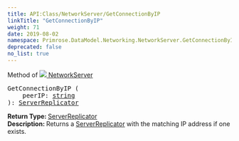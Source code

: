 ```yaml
---
title: API:Class/NetworkServer/GetConnectionByIP
linkTitle: "GetConnectionByIP"
weight: 71
date: 2019-08-02
namespace: Primrose.DataModel.Networking.NetworkServer.GetConnectionByIP
deprecated: false
no_list: true
---
```

Method of <a href="/docs/api-reference/Class/NetworkServer"><img src="/icons/silk/server_network.png"/>&nbsp;NetworkServer</a>
<pre class="method-declaration">
GetConnectionByIP (
    peerIP: <a class="type" href="/docs/api-reference/System/string">string</a>
): <a class="type" href="/docs/api-reference/Class/ServerReplicator">ServerReplicator</a></pre>
<b>Return Type: </b>
<a class="type" href="/docs/api-reference/Class/ServerReplicator">ServerReplicator</a>
<br/>
<b>Description: </b>
Returns a <a href="/docs/api-reference/Class/ServerReplicator/" >ServerReplicator</a> with the matching IP address if one exists.

